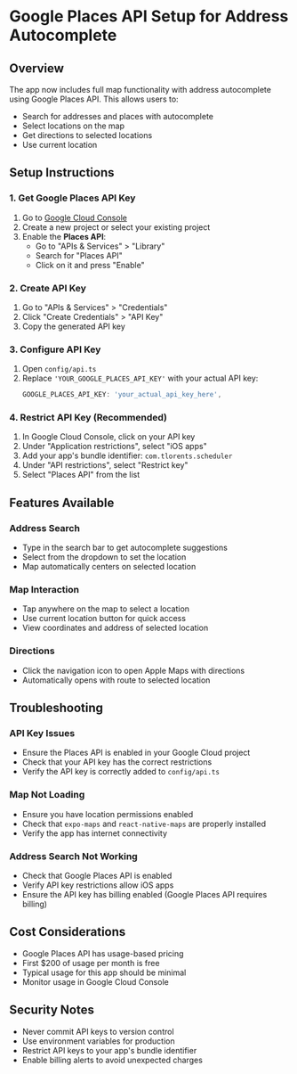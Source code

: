 # Google Places API Setup for Address Autocomplete

## Overview
The app now includes full map functionality with address autocomplete using Google Places API. This allows users to:
- Search for addresses and places with autocomplete
- Select locations on the map
- Get directions to selected locations
- Use current location

## Setup Instructions

### 1. Get Google Places API Key
1. Go to [Google Cloud Console](https://console.cloud.google.com/)
2. Create a new project or select your existing project
3. Enable the **Places API**:
   - Go to "APIs & Services" > "Library"
   - Search for "Places API"
   - Click on it and press "Enable"

### 2. Create API Key
1. Go to "APIs & Services" > "Credentials"
2. Click "Create Credentials" > "API Key"
3. Copy the generated API key

### 3. Configure API Key
1. Open `config/api.ts`
2. Replace `'YOUR_GOOGLE_PLACES_API_KEY'` with your actual API key:
   ```typescript
   GOOGLE_PLACES_API_KEY: 'your_actual_api_key_here',
   ```

### 4. Restrict API Key (Recommended)
1. In Google Cloud Console, click on your API key
2. Under "Application restrictions", select "iOS apps"
3. Add your app's bundle identifier: `com.tlorents.scheduler`
4. Under "API restrictions", select "Restrict key"
5. Select "Places API" from the list

## Features Available

### Address Search
- Type in the search bar to get autocomplete suggestions
- Select from the dropdown to set the location
- Map automatically centers on selected location

### Map Interaction
- Tap anywhere on the map to select a location
- Use current location button for quick access
- View coordinates and address of selected location

### Directions
- Click the navigation icon to open Apple Maps with directions
- Automatically opens with route to selected location

## Troubleshooting

### API Key Issues
- Ensure the Places API is enabled in your Google Cloud project
- Check that your API key has the correct restrictions
- Verify the API key is correctly added to `config/api.ts`

### Map Not Loading
- Ensure you have location permissions enabled
- Check that `expo-maps` and `react-native-maps` are properly installed
- Verify the app has internet connectivity

### Address Search Not Working
- Check that Google Places API is enabled
- Verify API key restrictions allow iOS apps
- Ensure the API key has billing enabled (Google Places API requires billing)

## Cost Considerations
- Google Places API has usage-based pricing
- First $200 of usage per month is free
- Typical usage for this app should be minimal
- Monitor usage in Google Cloud Console

## Security Notes
- Never commit API keys to version control
- Use environment variables for production
- Restrict API keys to your app's bundle identifier
- Enable billing alerts to avoid unexpected charges
